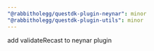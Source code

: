 ```yaml
---
"@rabbitholegg/questdk-plugin-neynar": minor
"@rabbitholegg/questdk-plugin-utils": minor
---
```


add validateRecast to neynar plugin
